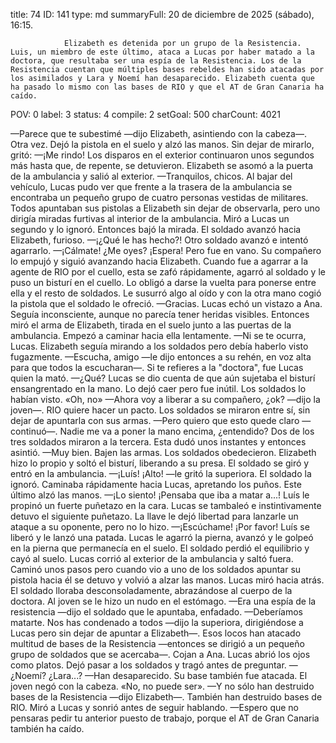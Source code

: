 title:          74
ID:             141
type:           md
summaryFull:    20 de diciembre de 2025 (sábado), 16:15.
                
                Elizabeth es detenida por un grupo de la Resistencia. Luis, un miembro de este último, ataca a Lucas por haber matado a la doctora, que resultaba ser una espía de la Resistencia. Los de la Resistencia cuentan que múltiples bases rebeldes han sido atacadas por los asimilados y Lara y Noemí han desaparecido. Elizabeth cuenta que ha pasado lo mismo con las bases de RIO y que el AT de Gran Canaria ha caído.
POV:            0
label:          3
status:         4
compile:        2
setGoal:        500
charCount:      4021


—Parece que te subestimé —dijo Elizabeth, asintiendo con la cabeza—. Otra vez.
Dejó la pistola en el suelo y alzó las manos. Sin dejar de mirarlo, gritó:
—¡Me rindo!
Los disparos en el exterior continuaron unos segundos más hasta que, de repente, se detuvieron.
Elizabeth se asomó a la puerta de la ambulancia y salió al exterior.
—Tranquilos, chicos.
Al bajar del vehículo, Lucas pudo ver que frente a la trasera de la ambulancia se encontraba un pequeño grupo de cuatro personas vestidas de militares. Todos apuntaban sus pistolas a Elizabeth sin dejar de observarla, pero uno dirigía miradas furtivas al interior de la ambulancia. Miró a Lucas un segundo y lo ignoró. Entonces bajó la mirada.
El soldado avanzó hacia Elizabeth, furioso.
—¡¿Qué le has hecho?!
Otro soldado avanzó e intentó agarrarlo.
—¡Cálmate! ¿Me oyes? ¡Espera!
Pero fue en vano. Su compañero lo empujó y siguió avanzando hacia Elizabeth.
Cuando fue a agarrar a la agente de RIO por el cuello, esta se zafó rápidamente, agarró al soldado y le puso un bisturí en el cuello. Lo obligó a darse la vuelta para ponerse entre ella y el resto de soldados. Le susurró algo al oído y con la otra mano cogió la pistola que el soldado le ofreció.
—Gracias.
Lucas echó un vistazo a Ana. Seguía inconsciente, aunque no parecía tener heridas visibles. Entonces miró el arma de Elizabeth, tirada en el suelo junto a las puertas de la ambulancia. Empezó a caminar hacia ella lentamente.
—Ni se te ocurra, Lucas.
Elizabeth seguía mirando a los soldados pero debía haberlo visto fugazmente.
—Escucha, amigo —le dijo entonces a su rehén, en voz alta para que todos la escucharan—. Si te refieres a la "doctora", fue Lucas quien la mató.
—¿Qué?
Lucas se dio cuenta de que aún sujetaba el bisturí ensangrentado en la mano. Lo dejó caer pero fue inútil. Los soldados lo habían visto.
«Oh, no»
—Ahora voy a liberar a su compañero, ¿ok? —dijo la joven—. RIO quiere hacer un pacto.
Los soldados se miraron entre sí, sin dejar de apuntarla con sus armas.
—Pero quiero que esto quede claro —continuó—. Nadie me va a poner la mano encima, ¿entendido?
Dos de los tres soldados miraron a la tercera. Esta dudó unos instantes y entonces asintió.
—Muy bien. Bajen las armas.
Los soldados obedecieron. Elizabeth hizo lo propio y soltó el bisturí, liberando a su presa. El soldado se giró y entró en la ambulancia.
—¡Luís! ¡Alto! —le gritó la superiora.
El soldado la ignoró. Caminaba rápidamente hacia Lucas, apretando los puños.
Este último alzó las manos.
—¡Lo siento! ¡Pensaba que iba a matar a...!
Luís le propinó un fuerte puñetazo en la cara. Lucas se tambaleó e instintivamente detuvo el siguiente puñetazo. La llave le dejó libertad para lanzarle un ataque a su oponente, pero no lo hizo.
—¡Escúchame! ¡Por favor!
Luís se liberó y le lanzó una patada. Lucas le agarró la pierna, avanzó y le golpeó en la pierna que permanecía en el suelo. El soldado perdió el equilibrio y cayó al suelo. Lucas  corrió al exterior de la ambulancia y saltó fuera. Caminó unos pasos pero cuando vio a uno de los soldados apuntar su pistola hacia él se detuvo y volvió a alzar las manos.
Lucas miró hacia atrás. El soldado lloraba desconsoladamente, abrazándose al cuerpo de la doctora.
Al joven se le hizo un nudo en el estómago.
—Era una espía de la resistencia —dijo el soldado que le apuntaba, enfadado.
—Deberíamos matarte. Nos has condenado a todos —dijo la superiora, dirigiéndose a Lucas pero sin dejar de apuntar a Elizabeth—. Esos locos han atacado multitud de bases de la Resistencia —entonces se dirigió a un pequeño grupo de soldados que se acercaba—. Cojan a Ana.
Lucas abrió los ojos como platos. Dejó pasar a los soldados y tragó antes de preguntar.
—¿Noemí? ¿Lara...?
—Han desaparecido. Su base también fue atacada.
El joven negó con la cabeza.
«No, no puede ser».
—Y no sólo han destruido bases de la Resistencia —dijo Elizabeth—. También han destruido bases de RIO.
Miró a Lucas y sonrió antes de seguir hablando.
—Espero que no pensaras pedir tu anterior puesto de trabajo, porque el AT de Gran Canaria también ha caído.